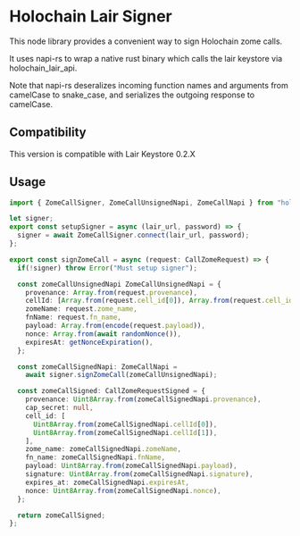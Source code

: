 # Holochain Lair Signer

This node library provides a convenient way to sign Holochain zome calls.

It uses napi-rs to wrap a native rust binary which calls the lair keystore via holochain_lair_api.

Note that napi-rs deseralizes incoming function names and arguments from camelCase to snake_case, and serializes the outgoing response to camelCase.

## Compatibility
This version is compatible with Lair Keystore 0.2.X


## Usage
```typescript
import { ZomeCallSigner, ZomeCallUnsignedNapi, ZomeCallNapi } from "holochain-lair-signer";

let signer;
export const setupSigner = async (lair_url, password) => {
  signer = await ZomeCallSigner.connect(lair_url, password);
};

export const signZomeCall = async (request: CallZomeRequest) => {
  if(!signer) throw Error("Must setup signer");

  const zomeCallUnsignedNapi ZomeCallUnsignedNapi = {
    provenance: Array.from(request.provenance),
    cellId: [Array.from(request.cell_id[0]), Array.from(request.cell_id[1])],
    zomeName: request.zome_name,
    fnName: request.fn_name,
    payload: Array.from(encode(request.payload)),
    nonce: Array.from(await randomNonce()),
    expiresAt: getNonceExpiration(),
  };

  const zomeCallSignedNapi: ZomeCallNapi =
    await signer.signZomeCall(zomeCallUnsignedNapi);

  const zomeCallSigned: CallZomeRequestSigned = {
    provenance: Uint8Array.from(zomeCallSignedNapi.provenance),
    cap_secret: null,
    cell_id: [
      Uint8Array.from(zomeCallSignedNapi.cellId[0]),
      Uint8Array.from(zomeCallSignedNapi.cellId[1]),
    ],
    zome_name: zomeCallSignedNapi.zomeName,
    fn_name: zomeCallSignedNapi.fnName,
    payload: Uint8Array.from(zomeCallSignedNapi.payload),
    signature: Uint8Array.from(zomeCallSignedNapi.signature),
    expires_at: zomeCallSignedNapi.expiresAt,
    nonce: Uint8Array.from(zomeCallSignedNapi.nonce),
  };

  return zomeCallSigned;
};
```
